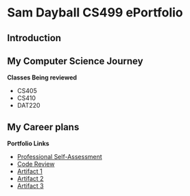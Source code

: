 
# Sam Dayball CS499 ePortfolio

## Introduction


## My Computer Science Journey


**Classes Being reviewed**
  - CS405
  - CS410
  - DAT220

## My Career plans

**Portfolio Links**
- [Professional Self-Assessment](index.html)
- [Code Review](CodeReview.html)
- [Artifact 1](SoftwareDesignEnhancement.html)
- [Artifact 2](DataStructuresAndAlgorithmsEnhancement.html)
- [Artifact 3](DatabasesEnhancement.html)
